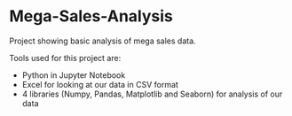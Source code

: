 # Mega-Sales-Analysis

Project showing basic analysis of mega sales data.

Tools used for this project are:
* Python in Jupyter Notebook
* Excel for looking at our data in CSV format
* 4 libraries (Numpy, Pandas, Matplotlib and Seaborn) for analysis of our data 
